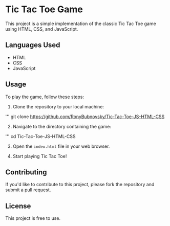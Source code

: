 # Tic Tac Toe Game

This project is a simple implementation of the classic Tic Tac Toe game using HTML, CSS, and JavaScript.

## Languages Used

- HTML
- CSS
- JavaScript

## Usage

To play the game, follow these steps:

1. Clone the repository to your local machine:

''' git clone https://github.com/RonyBubnovsky/Tic-Tac-Toe-JS-HTML-CSS

2. Navigate to the directory containing the game:

''' cd Tic-Tac-Toe-JS-HTML-CSS

3. Open the `index.html` file in your web browser.

4. Start playing Tic Tac Toe!

## Contributing

If you'd like to contribute to this project, please fork the repository and submit a pull request.

## License

This project is free to use.
